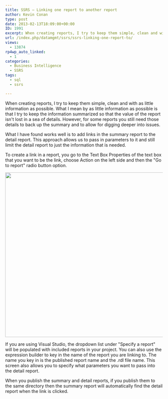```yaml
---
title: SSRS – Linking one report to another report
author: Kevin Conan
type: post
date: 2013-02-13T18:09:00+00:00
ID: 1991
excerpt: When creating reports, I try to keep them simple, clean and with as little information as possible.
url: /index.php/datamgmt/ssrs/ssrs-linking-one-report-to/
views:
  - 13874
rp4wp_auto_linked:
  - 1
categories:
  - Business Intelligence
  - SSRS
tags:
  - sql
  - ssrs

---
```

When creating reports, I try to keep them simple, clean and with as little information as possible. What I mean by as little information as possible is that I try to keep the information summarized so that the value of the report isn't lost in a sea of details. However, for some reports you still need those details to back up the summary and to allow for digging deeper into issues.

What I have found works well is to add links in the summary report to the detail report. This approach allows us to pass in parameters to it and still limit the detail report to just the information that is needed. 

To create a link in a report, you go to the Text Box Properties of the text box that you want to be the link, choose Action on the left side and then the "Go to report" radio button option. 

<div class="image_block">
  <a href="/wp-content/uploads/users/kconan/SSRS - action.JPG?mtime=1360785989"><img alt="" src="/wp-content/uploads/users/kconan/SSRS - action.JPG?mtime=1360785989" width="580" height="525" /></a>
</div>

If you are using Visual Studio, the dropdown list under "Specify a report" will be populated with included reports in your project. You can also use the expression builder to key in the name of the report you are linking to. The name you key in is the published report name and the .rdl file name. This screen also allows you to specify what parameters you want to pass into the detail report.

When you publish the summary and detail reports, if you publish them to the same directory then the summary report will automatically find the detail report when the link is clicked.